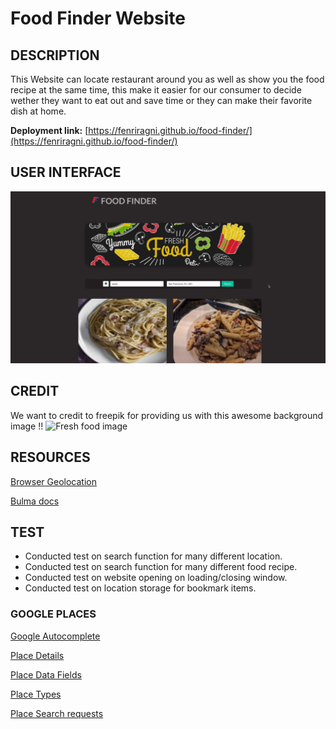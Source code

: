 # Food Finder Website 

## DESCRIPTION
This Website can locate restaurant around you as well as show you the food recipe at the same 
time, this make it easier for our consumer to decide wether they want to eat out and save time 
or they can make their favorite dish at home.



**Deployment link:** [https://fenriragni.github.io/food-finder/](https://fenriragni.github.io/food-finder/)



## USER INTERFACE
![website looks](./assets/images/Screenshot%202023-10-13%20at%2011.05.34%20AM.png)


## CREDIT
We want to credit to freepik for providing us with this awesome background image !!
![Fresh food image](https://img.freepik.com/free-vector/restaurant-mural-wallpaper_52683-48028.jpg?w=900&t=st=1697220890~exp=1697221490~hmac=56f2be0348c88491858d15463dd1f1c75a549d4e02a53116fe016a7fe1df67f2)





## RESOURCES

[Browser Geolocation](https://www.w3schools.com/html/html5_geolocation.asp)

[Bulma docs](https://bulma.io/documentation/)


## TEST
* Conducted test on search function for many different location. 
* Conducted test on search function for many different food recipe.
* Conducted test on website opening on loading/closing window.
* Conducted test on location storage for bookmark items.


### GOOGLE PLACES

[Google Autocomplete](https://www.youtube.com/watch?v=c3MjU9E9buQ)

[Place Details](https://developers.google.com/maps/documentation/places/web-service/details)

[Place Data Fields](https://developers.google.com/maps/documentation/javascript/place-data-fields)

[Place Types](https://developers.google.com/maps/documentation/javascript/supported_types)

[Place Search requests](https://developers.google.com/maps/documentation/javascript/places#place_search_requests)



